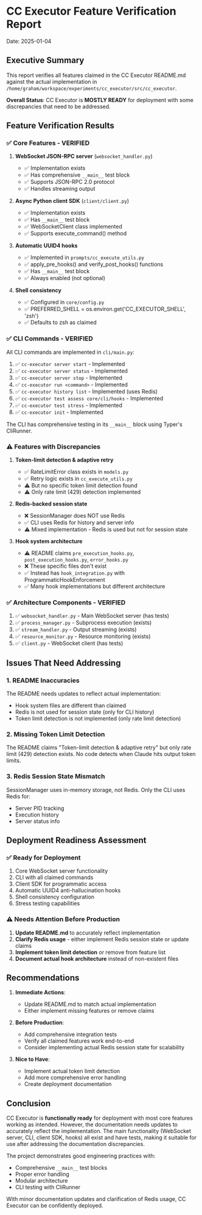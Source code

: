 # CC Executor Feature Verification Report

Date: 2025-01-04

## Executive Summary

This report verifies all features claimed in the CC Executor README.md against the actual implementation in `/home/graham/workspace/experiments/cc_executor/src/cc_executor`.

**Overall Status**: CC Executor is **MOSTLY READY** for deployment with some discrepancies that need to be addressed.

## Feature Verification Results

### ✅ Core Features - VERIFIED

1. **WebSocket JSON-RPC server** (`websocket_handler.py`)
   - ✅ Implementation exists
   - ✅ Has comprehensive `__main__` test block
   - ✅ Supports JSON-RPC 2.0 protocol
   - ✅ Handles streaming output

2. **Async Python client SDK** (`client/client.py`)
   - ✅ Implementation exists  
   - ✅ Has `__main__` test block
   - ✅ WebSocketClient class implemented
   - ✅ Supports execute_command() method

3. **Automatic UUID4 hooks** 
   - ✅ Implemented in `prompts/cc_execute_utils.py`
   - ✅ apply_pre_hooks() and verify_post_hooks() functions
   - ✅ Has `__main__` test block
   - ✅ Always enabled (not optional)

4. **Shell consistency** 
   - ✅ Configured in `core/config.py`
   - ✅ PREFERRED_SHELL = os.environ.get('CC_EXECUTOR_SHELL', 'zsh')
   - ✅ Defaults to zsh as claimed

### ✅ CLI Commands - VERIFIED

All CLI commands are implemented in `cli/main.py`:

1. ✅ `cc-executor server start` - Implemented
2. ✅ `cc-executor server status` - Implemented  
3. ✅ `cc-executor server stop` - Implemented
4. ✅ `cc-executor run <command>` - Implemented
5. ✅ `cc-executor history list` - Implemented (uses Redis)
6. ✅ `cc-executor test assess core/cli/hooks` - Implemented
7. ✅ `cc-executor test stress` - Implemented
8. ✅ `cc-executor init` - Implemented

The CLI has comprehensive testing in its `__main__` block using Typer's CliRunner.

### ⚠️ Features with Discrepancies

1. **Token-limit detection & adaptive retry**
   - ✅ RateLimitError class exists in `models.py`
   - ✅ Retry logic exists in `cc_execute_utils.py`
   - ⚠️ But no specific token limit detection found
   - ⚠️ Only rate limit (429) detection implemented

2. **Redis-backed session state**
   - ❌ SessionManager does NOT use Redis
   - ✅ CLI uses Redis for history and server info
   - ⚠️ Mixed implementation - Redis is used but not for session state

3. **Hook system architecture**
   - ⚠️ README claims `pre_execution_hooks.py`, `post_execution_hooks.py`, `error_hooks.py`
   - ❌ These specific files don't exist
   - ✅ Instead has `hook_integration.py` with ProgrammaticHookEnforcement
   - ✅ Many hook implementations but different architecture

### ✅ Architecture Components - VERIFIED

1. ✅ `websocket_handler.py` - Main WebSocket server (has tests)
2. ✅ `process_manager.py` - Subprocess execution (exists)
3. ✅ `stream_handler.py` - Output streaming (exists) 
4. ✅ `resource_monitor.py` - Resource monitoring (exists)
5. ✅ `client.py` - WebSocket client (has tests)

## Issues That Need Addressing

### 1. README Inaccuracies

The README needs updates to reflect actual implementation:
- Hook system files are different than claimed
- Redis is not used for session state (only for CLI history)
- Token limit detection is not implemented (only rate limit detection)

### 2. Missing Token Limit Detection

The README claims "Token-limit detection & adaptive retry" but only rate limit (429) detection exists. No code detects when Claude hits output token limits.

### 3. Redis Session State Mismatch

SessionManager uses in-memory storage, not Redis. Only the CLI uses Redis for:
- Server PID tracking
- Execution history
- Server status info

## Deployment Readiness Assessment

### ✅ Ready for Deployment

1. Core WebSocket server functionality
2. CLI with all claimed commands
3. Client SDK for programmatic access
4. Automatic UUID4 anti-hallucination hooks
5. Shell consistency configuration
6. Stress testing capabilities

### ⚠️ Needs Attention Before Production

1. **Update README.md** to accurately reflect implementation
2. **Clarify Redis usage** - either implement Redis session state or update claims
3. **Implement token limit detection** or remove from feature list
4. **Document actual hook architecture** instead of non-existent files

## Recommendations

1. **Immediate Actions**:
   - Update README.md to match actual implementation
   - Either implement missing features or remove claims

2. **Before Production**:
   - Add comprehensive integration tests
   - Verify all claimed features work end-to-end
   - Consider implementing actual Redis session state for scalability

3. **Nice to Have**:
   - Implement actual token limit detection
   - Add more comprehensive error handling
   - Create deployment documentation

## Conclusion

CC Executor is **functionally ready** for deployment with most core features working as intended. However, the documentation needs updates to accurately reflect the implementation. The main functionality (WebSocket server, CLI, client SDK, hooks) all exist and have tests, making it suitable for use after addressing the documentation discrepancies.

The project demonstrates good engineering practices with:
- Comprehensive `__main__` test blocks
- Proper error handling
- Modular architecture
- CLI testing with CliRunner

With minor documentation updates and clarification of Redis usage, CC Executor can be confidently deployed.